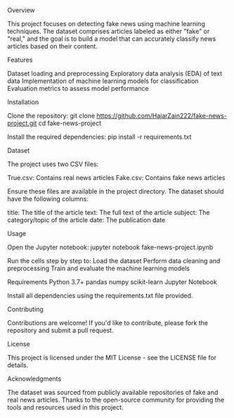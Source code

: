 Overview

This project focuses on detecting fake news using machine learning techniques. The dataset comprises articles labeled as either "fake" or "real," and the goal is to build a model that can accurately classify news articles based on their content.

Features

Dataset loading and preprocessing
Exploratory data analysis (EDA) of text data
Implementation of machine learning models for classification
Evaluation metrics to assess model performance

Installation

Clone the repository:
git clone https://github.com/HajarZain222/fake-news-project.git
cd fake-news-project

Install the required dependencies:
pip install -r requirements.txt

Dataset

The project uses two CSV files:

True.csv: Contains real news articles
Fake.csv: Contains fake news articles

Ensure these files are available in the project directory. The dataset should have the following columns:

title: The title of the article
text: The full text of the article
subject: The category/topic of the article
date: The publication date

Usage

Open the Jupyter notebook:
jupyter notebook fake-news-project.ipynb

Run the cells step by step to:
Load the dataset
Perform data cleaning and preprocessing
Train and evaluate the machine learning models

Requirements
Python 3.7+
pandas
numpy
scikit-learn
Jupyter Notebook

Install all dependencies using the requirements.txt file provided.

Contributing

Contributions are welcome! If you'd like to contribute, please fork the repository and submit a pull request.

License

This project is licensed under the MIT License - see the LICENSE file for details.

Acknowledgments

The dataset was sourced from publicly available repositories of fake and real news articles.
Thanks to the open-source community for providing the tools and resources used in this project.

